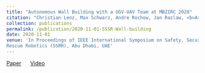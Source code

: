 ```yaml
---
title: "Autonomous Wall Building with a UGV-UAV Team at MBZIRC 2020"
citation: "Christian Lenz, Max Schwarz, Andre Rochow, Jan Razlaw, <b>Arul Selvam Periyasamy</b>, Michael Schreiber, and Sven Behnke"
collection: publications
permalink: /publication/2020-11-01-SSSR-Wall-building
date: 2020-11-01
venue: 'In Proceedings of IEEE International Symposium on Safety, Security, and
Rescue Robotics (SSRR), Abu Dhabi, UAE'
---
```

[Paper](http://www.ais.uni-bonn.de/papers/SSRR_2020_Lenz_MBZIRC_Challenge2.pdf)&nbsp;&nbsp;&nbsp;&nbsp;&nbsp;&nbsp;[Video](http://www.ais.uni-bonn.de/videos/SSRR_2020_Lenz)